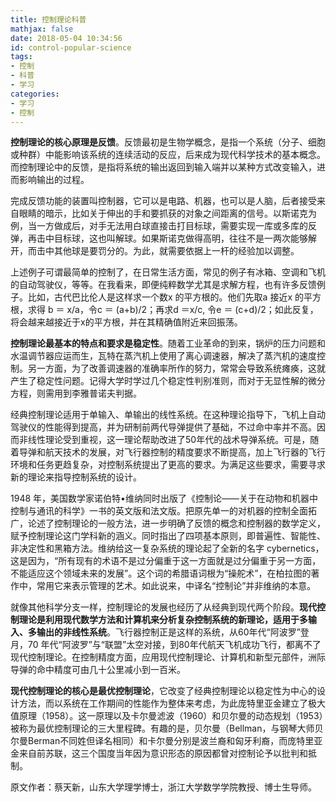 ```yaml
---
title: 控制理论科普
mathjax: false
date: 2018-05-04 10:34:56
id: control-popular-science
tags:
- 控制
- 科普
- 学习
categories:
- 学习
- 控制
---
```


**控制理论的核心原理是反馈**。反馈最初是生物学概念，是指一个系统（分子、细胞或种群）中能影响该系统的连续活动的反应，后来成为现代科学技术的基本概念。而控制理论中的反馈，是指将系统的输出返回到输入端并以某种方式改变输入，进而影响输出的过程。

<!--- more --->

完成反馈功能的装置叫控制器，它可以是电路、机器，也可以是人脑，后者接受来自眼睛的暗示，比如关于伸出的手和要抓获的对象之间距离的信号。以斯诺克为例，当一方做成后，对手无法用白球直接击打目标球，需要实现一库或多库的反弹，再击中目标球，这也叫解球。如果斯诺克做得高明，往往不是一两次能够解开，而击中其他球是要罚分的。为此，就需要依据上一杆的经验加以调整。

上述例子可谓最简单的控制了，在日常生活方面，常见的例子有冰箱、空调和飞机的自动驾驶仪，等等。在我看来，即便纯粹数学尤其是求解方程，也有许多反馈例子。比如，古代巴比伦人是这样求一个数x 的平方根的。他们先取a 接近x 的平方根，求得 b ＝ x/a，令c ＝ (a+b)/2；再求d ＝x/c, 令e ＝ (c+d)/2；如此反复，将会越来越接近于x的平方根，并在其精确值附近来回振荡。

**控制理论最基本的特点和要求是稳定性**。随着工业革命的到来，锅炉的压力问题和水温调节器应运而生，瓦特在蒸汽机上使用了离心调速器，解决了蒸汽机的速度控制。另一方面，为了改善调速器的准确率所作的努力，常常会导致系统瘫痪，这就产生了稳定性问题。记得大学时学过几个稳定性判别准则，而对于无显性解的微分方程，则需用到李雅普诺夫判据。

经典控制理论适用于单输入、单输出的线性系统。在这种理论指导下，飞机上自动驾驶仪的性能得到提高，并为研制前两代导弹提供了基础，不过命中率并不高。因而非线性理论受到重视，这一理论帮助改进了50年代的战术导弹系统。可是，随着导弹和航天技术的发展，对飞行器控制的精度要求不断提高，加上飞行器的飞行环境和任务更趋复杂，对控制系统提出了更高的要求。为满足这些要求，需要寻求新的理论来指导控制系统的设计。

1948 年，美国数学家诺伯特•维纳同时出版了《控制论——关于在动物和机器中控制与通讯的科学》一书的英文版和法文版。把原先单一的对机器的控制全面拓广，论述了控制理论的一般方法，进一步明确了反馈的概念和控制器的数学定义，赋予控制理论这门学科新的涵义。同时指出了四项基本原则，即普遍性、智能性、非决定性和黑箱方法。维纳给这一复杂系统的理论起了全新的名字 cybernetics，这是因为，“所有现有的术语不是过分偏重于这一方面就是过分偏重于另一方面，不能适应这个领域未来的发展”。这个词的希腊语词根为“操舵术”，在柏拉图的著作中，常用它来表示管理的艺术。如此说来，中译名“控制论”并非维纳的本意。 

就像其他科学分支一样，控制理论的发展也经历了从经典到现代两个阶段。**现代控制理论是利用现代数学方法和计算机来分析复杂控制系统的新理论，适用于多输入、多输出的非线性系统**。飞行器控制正是这样的系统，从60年代“阿波罗”登月，70 年代“阿波罗”与“联盟”太空对接，到80年代航天飞机成功飞行，都离不了现代控制理论。在控制精度方面，应用现代控制理论、计算机和新型元部件，洲际导弹的命中精度可由几十公里减小到一百米。

**现代控制理论的核心是最优控制理论**，它改变了经典控制理论以稳定性为中心的设计方法，而以系统在工作期间的性能作为整体来考虑，为此庞特里亚金建立了极大值原理（1958）。这一原理以及卡尔曼滤波（1960）和贝尔曼的动态规划（1953）被称为最优控制理论的三大里程碑。有趣的是，贝尔曼（Bellman，与钢琴大师贝尔曼Berman不同姓但译名相同）和卡尔曼分别是波兰裔和匈牙利裔，而庞特里亚金来自前苏联，这三个国度当年因为意识形态的原因都曾对控制论予以批判和抵制。

原文作者：蔡天新，山东大学理学博士，浙江大学数学学院教授、博士生导师。